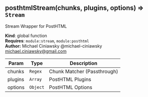 <a name="posthtmlStream"></a>

## posthtmlStream(chunks, plugins, options) ⇒ <code>Stream</code>
Stream Wrapper for PostHTML

**Kind**: global function  
**Requires**: <code>module:stream</code>, <code>module:posthtml</code>  
**Author:** Michael Ciniawsky @michael-ciniawsky <michael.ciniawsky@gmail.com>  

| Param | Type | Description |
| --- | --- | --- |
| chunks | <code>Regex</code> | Chunk Matcher (Passthrough) |
| plugins | <code>Array</code> | PostHTML Plugins |
| options | <code>Object</code> | PostHTML Options |

